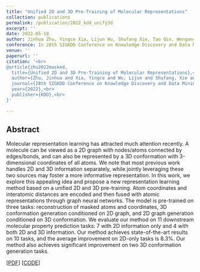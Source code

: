 ```yaml
---
title: "Unified 2D and 3D Pre-Training of Molecular Representations"
collection: publications
permalink: /publication/2022_kdd_unify3d
excerpt: ''
date: 2022-05-18
author: Jinhua Zhu, Yingce Xia, Lijun Wu, Shufang Xie, Tao Qin, Wengang Zhou, Houqiang Li, Tie-Yan Liu.
conference: In 28th SIGKDD Conference on Knowledge Discovery and Data Mining <b>(KDD-2022)</b> 
venue: ''
paperurl: ''
citation: '<br>
@article{zhu2022masked,
  title={Unified 2D and 3D Pre-Training of Molecular Representations},<br>
  author={Zhu, Jinhua and Xia, Yingce and Wu, Lijun and Shufang, Xie and Qin, Tao and Zhou, Wengang and Li, Houqiang and Yan, Rui},<br>
  journal={28th SIGKDD Conference on Knowledge Discovery and Data Mining},<br>
  year={2022},<br>
  publisher={KDD},<br>
}'

---
```

<h2><strong>Abstract</strong></h2>
Molecular representation learning has attracted much attention recently. A molecule can be viewed as a 2D graph with nodes/atoms connected by edges/bonds, and can also be represented by a 3D conformation with 3-dimensional coordinates of all atoms. We note that most previous work handles 2D and 3D information separately, while jointly leveraging these two sources may foster a more informative representation. In this work, we explore this appealing idea and propose a new representation learning method based on a unified 2D and 3D pre-training. Atom coordinates and interatomic distances are encoded and then fused with atomic representations through graph neural networks. The model is pre-trained on three tasks: reconstruction of masked atoms and coordinates, 3D conformation generation conditioned on 2D graph, and 2D graph generation conditioned on 3D conformation. We evaluate our method on 11 downstream molecular property prediction tasks: 7 with 2D information only and 4 with both 2D and 3D information. Our method achieves state-of-the-art results on 10 tasks, and the average improvement on 2D-only tasks is 8.3%. Our method also achieves significant improvement on two 3D conformation generation tasks.

\[[PDF](https://arxiv.org/abs/2207.08806)\]    \[[CODE]()\]
